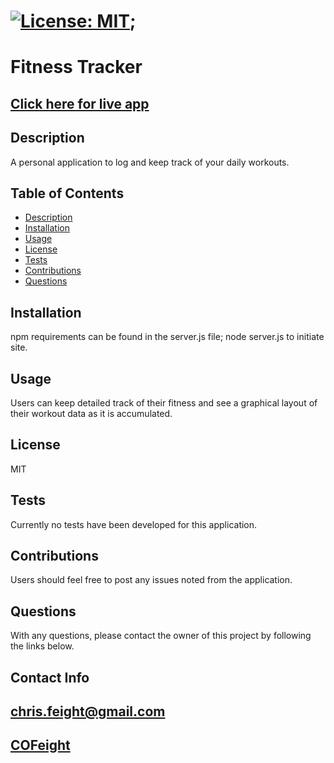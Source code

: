 

# [![License: MIT](https://img.shields.io/badge/License-MIT-yellow.svg)](https://opensource.org/licenses/MIT);

# Fitness Tracker

## [Click here for live app](https://vast-dawn-82325.herokuapp.com/?id=61a970d2bb5c0400168d320d)

## Description
   A personal application to log and keep track of your daily workouts.

## Table of Contents

* [Description](#description)
* [Installation](#installation)
* [Usage](#usage)
* [License](#license)
* [Tests](#tests)
* [Contributions](#contributions)
* [Questions](#questions)


## Installation
   npm requirements can be found in the server.js file; node server.js to initiate site.

## Usage
   Users can keep detailed track of their fitness and see a graphical layout of their workout data as it is accumulated.

## License
   MIT

## Tests
   Currently no tests have been developed for this application.
    
## Contributions
   Users should feel free to post any issues noted from the application.


## Questions
   With any questions, please contact the owner of this project by following the links below.

## Contact Info

## [chris.feight@gmail.com](mailto:chris.feight@gmail.com)

## [COFeight](https://github.com/COFeight)
    
